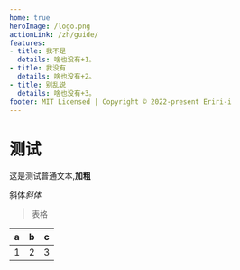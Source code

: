```yaml
---
home: true
heroImage: /logo.png
actionLink: /zh/guide/
features:
- title: 我不是
  details: 啥也没有+1。
- title: 我没有
  details: 啥也没有+2。
- title: 别乱说
  details: 啥也没有+3。
footer: MIT Licensed | Copyright © 2022-present Eriri-i
---
```


# 测试

这是测试普通文本,**加粗**

斜体*斜体*

>表格

|   a   |   b   |   c   |
| :---: | :---: | :---: |
|   1   |   2   |   3   |
